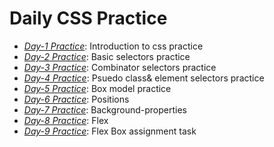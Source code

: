 # Daily CSS Practice 

- *[Day-1 Practice](../../tree/Day-1)*: Introduction to css practice
- *[Day-2 Practice](../../tree/Day-2)*: Basic selectors practice
- *[Day-3 Practice](../../tree/Day-3)*: Combinator selectors practice
- *[Day-4 Practice](../../tree/Day-4)*: Psuedo class& element selectors practice
- *[Day-5 Practice](../../tree/Day-5)*: Box model practice
- *[Day-6 Practice](../../tree/Day-6)*: Positions
- *[Day-7 Practice](../../tree/Day-7)*: Background-properties
- *[Day-8 Practice](../../tree/Day-8)*:  Flex
- *[Day-9 Practice](../../tree/Day-9)*:  Flex Box assignment task

